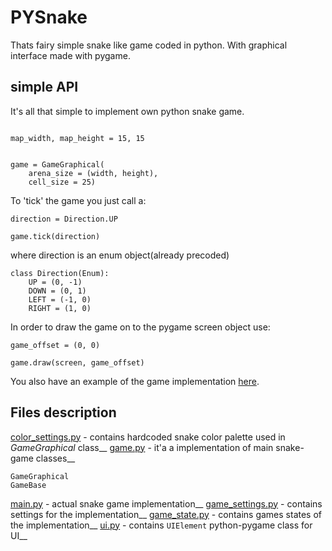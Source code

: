 # PYSnake

Thats fairy simple snake like game coded in python. With graphical interface made with pygame.

## simple API

It's all that simple to implement own python snake game.
```python3

map_width, map_height = 15, 15


game = GameGraphical(
    arena_size = (width, height),
    cell_size = 25)

```

To 'tick' the game you just call a:
```python3
direction = Direction.UP

game.tick(direction)
```

where direction is an enum object(already precoded)

```python3
class Direction(Enum):
    UP = (0, -1)
    DOWN = (0, 1)
    LEFT = (-1, 0)
    RIGHT = (1, 0)
```

In order to draw the game on to the pygame screen object use:
```python3
game_offset = (0, 0)

game.draw(screen, game_offset)
```

You also have an example of the game implementation [here](/main.py).

## Files description
[color_settings.py](/color_settings.py) - contains hardcoded snake color palette used in *GameGraphical* class__
[game.py](/game.py) - it'a a implementation of main snake-game classes__
```python3
GameGraphical
GameBase
```

[main.py](/main.py) - actual snake game implementation__
[game_settings.py](/game_settings.py) - contains settings for the implementation__
[game_state.py](/game_state.py) - contains games states of the implementation__
[ui.py](/ui.py) - contains ```UIElement``` python-pygame class for UI__




